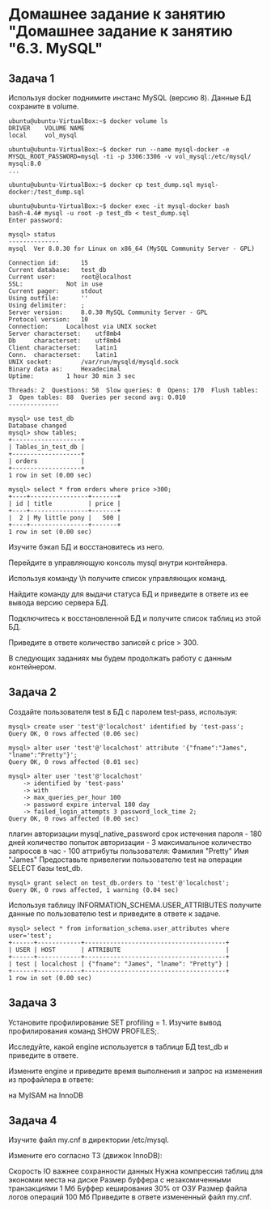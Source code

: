 # Домашнее задание к занятию "Домашнее задание к занятию "6.3. MySQL"

## Задача 1
Используя docker поднимите инстанс MySQL (версию 8). Данные БД сохраните в volume.
```
ubuntu@ubuntu-VirtualBox:~$ docker volume ls
DRIVER    VOLUME NAME
local     vol_mysql
```
```
ubuntu@ubuntu-VirtualBox:~$ docker run --name mysql-docker -e MYSQL_ROOT_PASSWORD=mysql -ti -p 3306:3306 -v vol_mysql:/etc/mysql/ mysql:8.0
...
```
```
ubuntu@ubuntu-VirtualBox:~$ docker cp test_dump.sql mysql-docker:/test_dump.sql
```
```
ubuntu@ubuntu-VirtualBox:~$ docker exec -it mysql-docker bash
bash-4.4# mysql -u root -p test_db < test_dump.sql
Enter password: 
```
```
mysql> status
--------------
mysql  Ver 8.0.30 for Linux on x86_64 (MySQL Community Server - GPL)

Connection id:		15
Current database:	test_db
Current user:		root@localhost
SSL:			Not in use
Current pager:		stdout
Using outfile:		''
Using delimiter:	;
Server version:		8.0.30 MySQL Community Server - GPL
Protocol version:	10
Connection:		Localhost via UNIX socket
Server characterset:	utf8mb4
Db     characterset:	utf8mb4
Client characterset:	latin1
Conn.  characterset:	latin1
UNIX socket:		/var/run/mysqld/mysqld.sock
Binary data as:		Hexadecimal
Uptime:			1 hour 30 min 3 sec

Threads: 2  Questions: 58  Slow queries: 0  Opens: 170  Flush tables: 3  Open tables: 88  Queries per second avg: 0.010
--------------

mysql> use test_db
Database changed
mysql> show tables;
+-------------------+
| Tables_in_test_db |
+-------------------+
| orders            |
+-------------------+
1 row in set (0.00 sec)
```
```
mysql> select * from orders where price >300;
+----+----------------+-------+
| id | title          | price |
+----+----------------+-------+
|  2 | My little pony |   500 |
+----+----------------+-------+
1 row in set (0.00 sec)
```
Изучите бэкап БД и восстановитесь из него.

Перейдите в управляющую консоль mysql внутри контейнера.

Используя команду \h получите список управляющих команд.

Найдите команду для выдачи статуса БД и приведите в ответе из ее вывода версию сервера БД.

Подключитесь к восстановленной БД и получите список таблиц из этой БД.

Приведите в ответе количество записей с price > 300.

В следующих заданиях мы будем продолжать работу с данным контейнером.

## Задача 2
Создайте пользователя test в БД c паролем test-pass, используя:
```
mysql> create user 'test'@'localchost' identified by 'test-pass';
Query OK, 0 rows affected (0.06 sec)
```
```
mysql> alter user 'test'@'localchost' attribute '{"fname":"James", "lname":"Pretty"}';
Query OK, 0 rows affected (0.01 sec)
```
```
mysql> alter user 'test'@'localchost'
    -> identified by 'test-pass'
    -> with
    -> max_queries_per_hour 100
    -> password expire interval 180 day
    -> failed_login_attempts 3 password_lock_time 2;
Query OK, 0 rows affected (0.00 sec)
```
плагин авторизации mysql_native_password
срок истечения пароля - 180 дней
количество попыток авторизации - 3
максимальное количество запросов в час - 100
аттрибуты пользователя:
Фамилия "Pretty"
Имя "James"
Предоставьте привелегии пользователю test на операции SELECT базы test_db.
```
mysql> grant select on test_db.orders to 'test'@'localchost';
Query OK, 0 rows affected, 1 warning (0.04 sec)
```
Используя таблицу INFORMATION_SCHEMA.USER_ATTRIBUTES получите данные по пользователю test и приведите в ответе к задаче.
```
mysql> select * from information_schema.user_attributes where user='test';
+------+------------+---------------------------------------+
| USER | HOST       | ATTRIBUTE                             |
+------+------------+---------------------------------------+
| test | localchost | {"fname": "James", "lname": "Pretty"} |
+------+------------+---------------------------------------+
1 row in set (0.00 sec)
```
## Задача 3
Установите профилирование SET profiling = 1. Изучите вывод профилирования команд SHOW PROFILES;.

Исследуйте, какой engine используется в таблице БД test_db и приведите в ответе.

Измените engine и приведите время выполнения и запрос на изменения из профайлера в ответе:

на MyISAM
на InnoDB


## Задача 4
Изучите файл my.cnf в директории /etc/mysql.

Измените его согласно ТЗ (движок InnoDB):

Скорость IO важнее сохранности данных
Нужна компрессия таблиц для экономии места на диске
Размер буффера с незакомиченными транзакциями 1 Мб
Буффер кеширования 30% от ОЗУ
Размер файла логов операций 100 Мб
Приведите в ответе измененный файл my.cnf.
